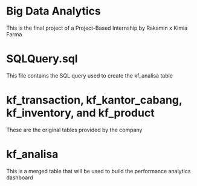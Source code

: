# Big Data Analytics
This is the final project of a Project-Based Internship by Rakamin x Kimia Farma

# SQLQuery.sql
  This file contains the SQL query used to create the kf_analisa table
# kf_transaction, kf_kantor_cabang, kf_inventory, and kf_product
  These are the original tables provided by the company
# kf_analisa
  This is a merged table that will be used to build the performance analytics dashboard
